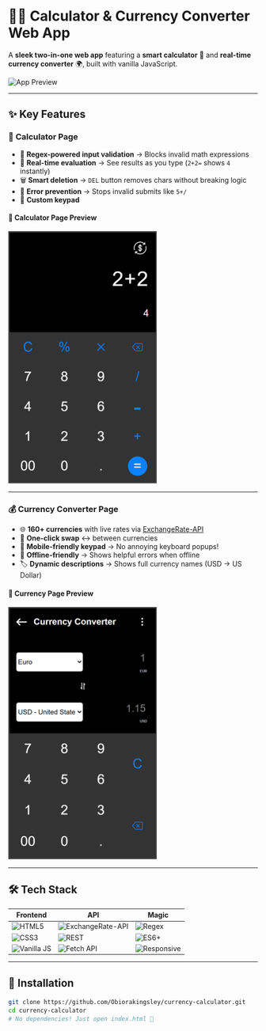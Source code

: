 # 🧮💱 Calculator & Currency Converter Web App

A **sleek two-in-one web app** featuring a **smart calculator** 🤖 and **real-time currency converter** 🌍, built with vanilla JavaScript.

![App Preview]()

---

## ✨ Key Features

### 🧮 **Calculator Page**

- 🚨 **Regex-powered input validation** → Blocks invalid math expressions
- 🔄 **Real-time evaluation** → See results as you type (`2+2=` shows `4` instantly)
- 🗑️ **Smart deletion** → `DEL` button removes chars without breaking logic
- 🚦 **Error prevention** → Stops invalid submits like `5+/`
- 📱 **Custom keypad**

#### 📸 **Calculator Page Preview**

<img src="images/calculator-screenshot.png" width="300" alt="Calculator Screenshot">

---

### 💰 **Currency Converter Page**

- 🌐 **160+ currencies** with live rates via [ExchangeRate-API](https://www.exchangerate-api.com/)
- 🔄 **One-click swap** ↔️ between currencies
- 📱 **Mobile-friendly keypad** → No annoying keyboard popups!
- 📡 **Offline-friendly** → Shows helpful errors when offline
- 🏷️ **Dynamic descriptions** → Shows full currency names (USD → US Dollar)

#### 📸 **Currency Page Preview**

<img src="images/currency-screenshot.png" width="300" alt="Calculator Screenshot">

---

## 🛠️ Tech Stack

| Frontend                                                                                  | API                                                                                  | Magic                                                                                              |
| ----------------------------------------------------------------------------------------- | ------------------------------------------------------------------------------------ | -------------------------------------------------------------------------------------------------- |
| ![HTML5](https://img.shields.io/badge/HTML5-E34F26?style=flat&logo=html5&logoColor=white) | ![ExchangeRate-API](https://img.shields.io/badge/ExchangeRate_API-6DA55F?style=flat) | ![Regex](https://img.shields.io/badge/Regex-0D8ABC?style=flat)                                     |
| ![CSS3](https://img.shields.io/badge/CSS3-1572B6?style=flat&logo=css3&logoColor=white)    | ![REST](https://img.shields.io/badge/REST-FF6C37?style=flat)                         | ![ES6+](https://img.shields.io/badge/JavaScript-F7DF1E?style=flat&logo=javascript&logoColor=black) |
| ![Vanilla JS](https://img.shields.io/badge/Vanilla_JS-FF9E0F?style=flat)                  | ![Fetch API](https://img.shields.io/badge/Fetch_API-5A29E4?style=flat)               | ![Responsive](https://img.shields.io/badge/Responsive-563D7C?style=flat)                           |

---

## 🚀 Installation

```bash
git clone https://github.com/Obiorakingsley/currency-calculator.git
cd currency-calculator
# No dependencies! Just open index.html 🎉
```
